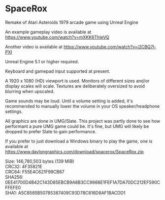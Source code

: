 # SpaceRox
Remake of Atari Asteroids 1979 arcade game using Unreal Engine

An example gameplay video is available at https://www.youtube.com/watch?v=mXKK6ThleVQ

Another video is available at https://www.youtube.com/watch?v=i2CBQ7l-PXI

Unreal Engine 5.1 or higher required.

Keyboard and gamepad input supported at present.

A 1920 x 1080 (HD) viewport is used. Monitors of different sizes and/or display scales will scale. Textures are deliberately oversized to avoid blurring when upscaled.

Game sounds may be loud. Until a volume setting is added, it's recommended to manually lower the volume in your OS speaker/headphone settings.

All graphics are done in UMG/Slate. This project was partly done to see how performant a pure UMG game could be. It's fine, but UMG will likely be dropped to prefer Slate to gain performance.

If you prefer to just download a Windows binary to play the game, one is available at https://www.daylongraphics.com/download/spacerox/SpaceRox.zip

Size: 146,780,503 bytes (139 MiB)  
CRC32: 4F35821E  
CRC64: F55E4C621F99CB67  
SHA256: 0EE41700D4B42C143D85EBCB9A8B3CC9666E1FEF1A7DA70DC212EF590CFFEFE0  
SHA1: A5C8585B50785387409C93D78C816D8AF1BACDD1
